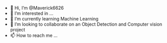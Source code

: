 - 👋 Hi, I’m @Maverick6626
- 👀 I’m interested in ...
- 🌱 I’m currently learning Machine Learning
- 💞️ I’m looking to collaborate on an Object Detection and Computer vision project
- 📫 How to reach me ...

<!---
Maverick6626/Maverick6626 is a ✨ special ✨ repository because its `README.md` (this file) appears on your GitHub profile.
You can click the Preview link to take a look at your changes.
--->
